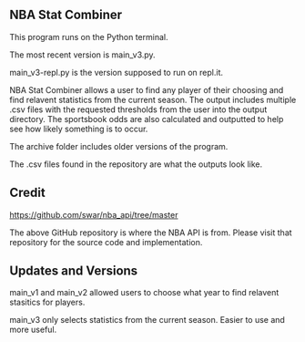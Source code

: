 ## NBA Stat Combiner

This program runs on the Python terminal. 

The most recent version is main_v3.py.

main_v3-repl.py is the version supposed to run on repl.it.

NBA Stat Combiner allows a user to find any player of their choosing and find relavent statistics from the current season. 
The output includes multiple .csv files with the requested thresholds from the user into the output directory. 
The sportsbook odds are also calculated and outputted to help see how likely something is to occur.

The archive folder includes older versions of the program.

The .csv files found in the repository are what the outputs look like.

## Credit
https://github.com/swar/nba_api/tree/master

The above GitHub repository is where the NBA API is from. Please visit that repository for the source code and implementation.


## Updates and Versions

main_v1 and main_v2 allowed users to choose what year to find relavent stasitics for players.

main_v3 only selects statistics from the current season. Easier to use and more useful.
